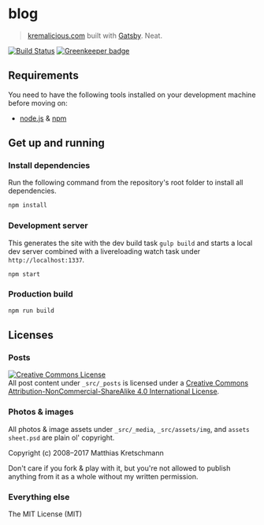 blog
==================

> [kremalicious.com](http://kremalicious.com) built with [Gatsby](http://gatsbyjs.org). Neat.

[![Build Status](https://travis-ci.com/kremalicious/kremalicious3.svg?branch=master)](https://travis-ci.com/kremalicious/kremalicious3)
[![Greenkeeper badge](https://badges.greenkeeper.io/kremalicious/kremalicious3.svg)](https://greenkeeper.io/)


Requirements
------------------

You need to have the following tools installed on your development machine before moving on:

- [node.js](http://nodejs.org/) & [npm](https://npmjs.org/)


Get up and running
------------------


### Install dependencies

Run the following command from the repository's root folder to install all dependencies.

```bash
npm install
```

### Development server

This generates the site with the dev build task `gulp build` and starts a local dev server combined with a livereloading watch task under `http://localhost:1337`.

```bash
npm start
```

### Production build

```bash
npm run build
```


Licenses
------------------

### Posts

<a rel="license" href="http://creativecommons.org/licenses/by-nc-sa/4.0/"><img alt="Creative Commons License" style="border-width:0" src="https://i.creativecommons.org/l/by-nc-sa/4.0/80x15.png" /></a><br />All post content under `_src/_posts` is licensed under a <a rel="license" href="http://creativecommons.org/licenses/by-nc-sa/4.0/">Creative Commons Attribution-NonCommercial-ShareAlike 4.0 International License</a>.

### Photos & images

All photos & image assets under `_src/_media`, `_src/assets/img`, and `assets sheet.psd` are plain ol' copyright.

Copyright (c) 2008–2017 Matthias Kretschmann

Don't care if you fork & play with it, but you're not allowed to publish anything from it as a whole without my written permission.

### Everything else

The MIT License (MIT)
